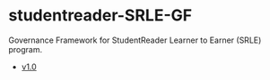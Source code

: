 # studentreader-SRLE-GF
Governance Framework for StudentReader Learner to Earner (SRLE) program.

* [v1.0](./governed-docs/StudentReaderLearnerToEarner-GovernanceFramework-v1.0.pdf)


